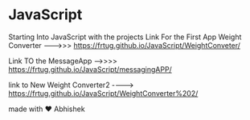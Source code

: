 # JavaScript
Starting Into JavaScript with the projects
Link For the First App Weight Converter  --->>>  https://frtug.github.io/JavaScript/WeightConveter/

Link TO the MessageApp -->>>>  https://frtug.github.io/JavaScript/messagingAPP/


link to New Weight Converter2 ----> https://frtug.github.io/JavaScript/WeightConverter%202/



made with :heart: Abhishek
